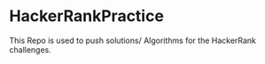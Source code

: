 # HackerRankPractice
This Repo is used to push solutions/ Algorithms for the HackerRank challenges. 
